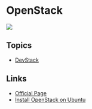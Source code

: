 # OpenStack
![](https://ilearnstack.files.wordpress.com/2013/04/openstack.jpg)

## Topics
- [DevStack](devstack)

## Links
- [Official Page](http://www.openstack.org/)
- [Install OpenStack on Ubuntu](http://docs.openstack.org/liberty/install-guide-ubuntu/)
